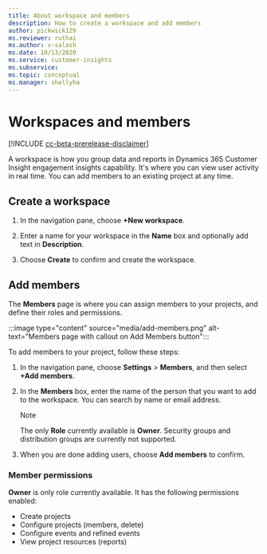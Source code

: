 ```yaml
---
title: About workspace and members
description: How to create a workspace and add members
author: pickwick129
ms.reviewer: ruthai
ms.author: v-salash
ms.date: 10/13/2020
ms.service: customer-insights
ms.subservice: 
ms.topic: conceptual
ms.manager: shellyha
---
```


# Workspaces and members

[!INCLUDE [cc-beta-prerelease-disclaimer](includes/cc-beta-prerelease-disclaimer.md)]

A workspace is how you group data and reports in Dynamics 365 Customer Insight engagement insights capability. It's where you can view user activity in real time. You can add members to an existing project at any time. 

## Create a workspace

1. In the navigation pane, choose **+New workspace**. 

2. Enter a name for your workspace in the **Name** box and optionally add text in **Description**.

3. Choose **Create** to confirm and create the workspace.


## Add members

The **Members** page is where you can assign members to your projects, and define their roles and permissions.

:::image type="content" source="media/add-members.png" alt-text="Members page with callout on Add Members button":::

To add members to your project, follow these steps:

1. In the navigation pane, choose **Settings** > **Members**, and then select **+Add members**.

2. In the **Members** box, enter the name of the person that you want to add to the workspace. You can search by name or email address.

   > [!NOTE]
   > The only **Role** currently available is **Owner**. Security groups and distribution groups are currently not supported.

3. When you are done adding users, choose **Add members** to confirm.

### Member permissions
**Owner** is only role currently available. It has the following permissions enabled:

- Create projects
- Configure projects (members, delete)
- Configure events and refined events
- View project resources (reports)
